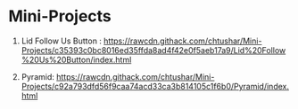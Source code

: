# Mini-Projects

1. Lid Follow Us Button : https://rawcdn.githack.com/chtushar/Mini-Projects/c35393c0bc8016ed35ffda8ad4f42e0f5aeb17a9/Lid%20Follow%20Us%20Button/index.html

2. Pyramid: https://rawcdn.githack.com/chtushar/Mini-Projects/c92a793dfd56f9caa74acd33ca3b814105c1f6b0/Pyramid/index.html
